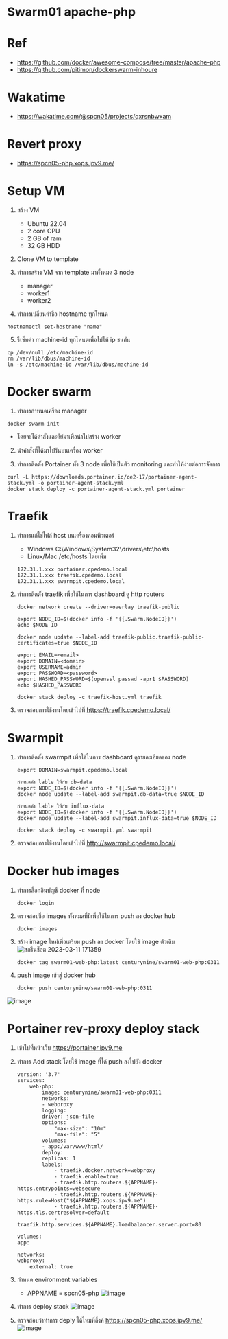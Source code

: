 # Swarm01 apache-php

# Ref
- https://github.com/docker/awesome-compose/tree/master/apache-php
- https://github.com/pitimon/dockerswarm-inhoure

# Wakatime
- https://wakatime.com/@spcn05/projects/qxrsnbwxam

# Revert proxy
- https://spcn05-php.xops.ipv9.me/

# Setup VM

1. สร้าง VM
    - Ubuntu 22.04
    - 2 core CPU
    - 2 GB of ram
    - 32 GB HDD

2. Clone VM to template

3. ทำการสร้าง VM จาก template มาทั้งหมด 3 node
    - manager
    - worker1
    - worker2

4. ทำการเปลี่ยนค่าชื่อ hostname ทุกโหนด
```
hostnamectl set-hostname "name"
```
5. รีเซ็ทค่า machine-id ทุกโหนดเพื่อไม่ให้ ip ชนกัน
```
cp /dev/null /etc/machine-id
rm /var/lib/dbus/machine-id
ln -s /etc/machine-id /var/lib/dbus/machine-id
```

# Docker swarm
1. ทำการกำหนดเครื่อง manager
```
docker swarm init
```
 - โดยจะได้คำสั่งและคีย์มาเพื่อนำไปสร้าง worker

2. นำคำสั่งที่ได้มาไปรันบนเครื่อง worker

3. ทำการติดตั้ง Portainer ทั้ง 3 node เพื่อใช้เป็นตัว monitoring และทำให้ง่ายต่อการจัดการ
```
curl -L https://downloads.portainer.io/ce2-17/portainer-agent-stack.yml -o portainer-agent-stack.yml
docker stack deploy -c portainer-agent-stack.yml portainer
```

# Traefik
1. ทำการแก้ไขไฟล์ host บนเครื่องคอมพิวเตอร์
    - Windows C:\Windows\System32\drivers\etc\hosts
    - Linux/Mac /etc/hosts
    โดยเพิ่ม
    ```
    172.31.1.xxx portainer.cpedemo.local
    172.31.1.xxx traefik.cpedemo.local
    172.31.1.xxx swarmpit.cpedemo.local
    ```
2. ทำการติดตั้ง traefik เพื่อใช้ในการ dashboard ดู http routers
    ```
    docker network create --driver=overlay traefik-public

    export NODE_ID=$(docker info -f '{{.Swarm.NodeID}}') 
    echo $NODE_ID

    docker node update --label-add traefik-public.traefik-public-certificates=true $NODE_ID

    export EMAIL=<email>
    export DOMAIN=<domain>
    export USERNAME=admin
    export PASSWORD=<password>
    export HASHED_PASSWORD=$(openssl passwd -apr1 $PASSWORD)
    echo $HASHED_PASSWORD

    docker stack deploy -c traefik-host.yml traefik
    ```

3. ตรวจสอบการใช้งานโดยเข้าไปที่ https://traefik.cpedemo.local/

# Swarmpit
1. ทำการติดตั้ง swarmpit เพื่อใช้ในการ dashboard ดูรายละเอียดของ node

    ```
    export DOMAIN=swarmpit.cpedemo.local

    กำหนดค่า lable ให้กับ db-data
    export NODE_ID=$(docker info -f '{{.Swarm.NodeID}}')
    docker node update --label-add swarmpit.db-data=true $NODE_ID

    กำหนดค่า lable ให้กับ influx-data
    export NODE_ID=$(docker info -f '{{.Swarm.NodeID}}')
    docker node update --label-add swarmpit.influx-data=true $NODE_ID

    docker stack deploy -c swarmpit.yml swarmpit
    ```

2. ตรวจสอบการใช้งานโดยเข้าไปที่ http://swarmpit.cpedemo.local/

# Docker hub images
1. ทำการล็อกอินบัญชี docker ที่ node
    ```
    docker login
    ```

2. ตรวจสอบชื่อ images ทั้งหมดที่มีเพื่อใช้ในการ push ลง docker hub
    ```
    docker images
    ```

3. สร้าง image ใหม่เพื่อเตรียม push ลง docker โดยใช้ image ตัวเดิม
![สกรีนช็อต 2023-03-11 171359](https://user-images.githubusercontent.com/109062980/224478721-9d59044c-b1f9-4980-8792-5335456bc3b4.png)

    ```
    docker tag swarm01-web-php:latest centurynine/swarm01-web-php:0311
    ```

4. push image เข้าสู่ docker hub
    ```
    docker push centurynine/swarm01-web-php:0311
    ```
![image](https://user-images.githubusercontent.com/109062980/224478849-664693e1-023c-47e4-abe9-efe025fc28c4.png)

# Portainer rev-proxy deploy stack
1. เข้าไปที่หน้าเว็บ https://portainer.ipv9.me

2. ทำการ Add stack โดยใช้ image ที่ได้ push ลงไปยัง docker
    ```
    version: '3.7'
    services:
        web-php:
            image: centurynine/swarm01-web-php:0311
            networks:
            - webproxy
            logging:
            driver: json-file
            options:
                "max-size": "10m"
                "max-file": "5"
            volumes:
            - app:/var/www/html/
            deploy: 
            replicas: 1 
            labels:
                - traefik.docker.network=webproxy
                - traefik.enable=true
                - traefik.http.routers.${APPNAME}-https.entrypoints=websecure
                - traefik.http.routers.${APPNAME}-https.rule=Host("${APPNAME}.xops.ipv9.me")
                - traefik.http.routers.${APPNAME}-https.tls.certresolver=default
                - traefik.http.services.${APPNAME}.loadbalancer.server.port=80
                
    volumes:
    app:

    networks:
    webproxy:
        external: true
    ```

3. กำหนด environment variables 
    - APPNAME = spcn05-php
![image](https://user-images.githubusercontent.com/109062980/224478595-1e4b1cd0-398f-481f-8e0e-aee1a9229520.png)

4. ทำการ deploy stack
![image](https://user-images.githubusercontent.com/109062980/224479258-289d2b2d-4c6b-4748-b3c9-95a170ad2a06.png)

5. ตรวจสอบว่าทำการ deply ได้ไหมที่ลิ้งค์ https://spcn05-php.xops.ipv9.me/
![image](https://user-images.githubusercontent.com/109062980/224477886-33e36cf7-fe4a-44ba-8bcf-e6ed7f0920ae.png)

